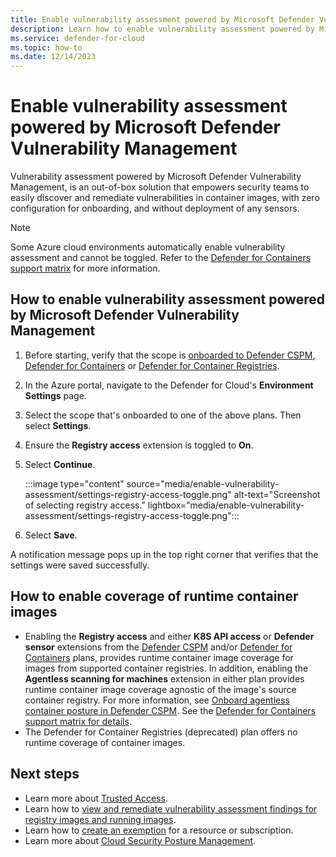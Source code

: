 ```yaml
---
title: Enable vulnerability assessment powered by Microsoft Defender Vulnerability Management
description: Learn how to enable vulnerability assessment powered by Microsoft Defender Vulnerability Management 
ms.service: defender-for-cloud
ms.topic: how-to
ms.date: 12/14/2023
---
```


# Enable vulnerability assessment powered by Microsoft Defender Vulnerability Management

Vulnerability assessment powered by Microsoft Defender Vulnerability Management, is an out-of-box solution that empowers security teams to easily discover and remediate vulnerabilities in container images, with zero configuration for onboarding, and without deployment of any sensors.

> [!NOTE]
> Some Azure cloud environments automatically enable vulnerability assessment and cannot be toggled. Refer to the [Defender for Containers support matrix](support-matrix-defender-for-containers.md?tabs=azureva#vulnerability-assessment-va-features) for more information.

## How to enable vulnerability assessment powered by Microsoft Defender Vulnerability Management

1. Before starting, verify that the scope is [onboarded to Defender CSPM](tutorial-enable-cspm-plan.md), [Defender for Containers](tutorial-enable-containers-azure.md) or [Defender for Container Registries](defender-for-container-registries-introduction.md).
1. In the Azure portal, navigate to the Defender for Cloud's **Environment Settings** page.

1. Select the scope that's onboarded to one of the above plans. Then select **Settings**.

1. Ensure the **Registry access** extension is toggled to **On**.

1. Select **Continue**.

    :::image type="content" source="media/enable-vulnerability-assessment/settings-registry-access-toggle.png" alt-text="Screenshot of selecting registry access." lightbox="media/enable-vulnerability-assessment/settings-registry-access-toggle.png":::

2. Select **Save**.

A notification message pops up in the top right corner that verifies that the settings were saved successfully.

## How to enable coverage of runtime container images

- Enabling the **Registry access** and either **K8S API access** or **Defender sensor** extensions from the [Defender CSPM](how-to-enable-agentless-containers.md) and/or [Defender for Containers](defender-for-containers-enable.md) plans, provides runtime container image coverage for images from supported container registries. In addition, enabling the **Agentless scanning for machines** extension in either plan provides runtime container image coverage agnostic of the image's source container registry. For more information, see [Onboard agentless container posture in Defender CSPM](how-to-enable-agentless-containers.md). See the [Defender for Containers support matrix for details](support-matrix-defender-for-containers.md).
- The Defender for Container Registries (deprecated) plan offers no runtime coverage of container images.

## Next steps

- Learn more about [Trusted Access](/azure/aks/trusted-access-feature).
- Learn how to [view and remediate vulnerability assessment findings for registry images and running images](view-and-remediate-vulnerability-assessment-findings.md).
- Learn how to [create an exemption](exempt-resource.md) for a resource or subscription.
- Learn more about [Cloud Security Posture Management](concept-cloud-security-posture-management.md).
